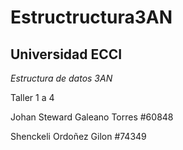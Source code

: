 # Estructructura3AN

## Universidad ECCI
_Estructura de datos 3AN_


Taller 1 a 4


Johan Steward Galeano Torres  #60848 



Shenckeli Ordoñez Gilon #74349
